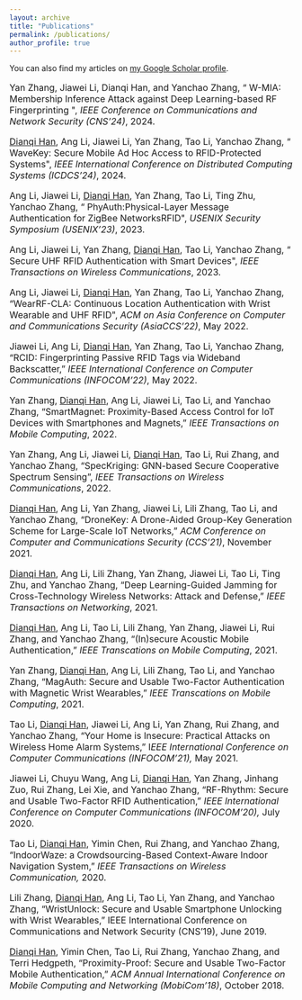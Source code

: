 ```yaml
---
layout: archive
title: "Publications"
permalink: /publications/
author_profile: true
---
```



<div class="wordwrap">You can also find my articles on <a href="{{https://scholar.google.com/citations?user=9t5M1bsAAAAJ&hl=En}}">my Google Scholar profile</a>.</div>

<p class="font_8" style="font-size:16px;"> Yan Zhang, Jiawei Li, Dianqi Han, and Yanchao Zhang, &ldquo; W-MIA: Membership Inference Attack against Deep Learning-based RF Fingerprinting &quot;, <span style="font-style:italic;">IEEE Conference on Communications and Network Security (CNS&rsquo;24)</span>, 2024. <br />  

<p class="font_8" style="font-size:16px;"> <span style="text-decoration:underline;"> Dianqi Han</span>, Ang Li, Jiawei Li, Yan Zhang, Tao Li, Yanchao Zhang, &ldquo; WaveKey: Secure Mobile Ad Hoc Access to RFID-Protected Systems&quot;, <span style="font-style:italic;">IEEE International Conference on Distributed Computing Systems (ICDCS&rsquo;24)</span>, 2024. <br />  

<p class="font_8" style="font-size:16px;"> Ang Li, Jiawei Li, <span style="text-decoration:underline;"> Dianqi Han</span>, Yan Zhang, Tao Li, Ting Zhu, Yanchao Zhang, &ldquo; PhyAuth:Physical-Layer Message Authentication for ZigBee NetworksRFID&quot;, <span style="font-style:italic;">USENIX Security Symposium (USENIX&rsquo;23)</span>, 2023. <br />  

<p class="font_8" style="font-size:16px;"> Ang Li, Jiawei Li, Yan Zhang, <span style="text-decoration:underline;"> Dianqi Han</span>, Tao Li, Yanchao Zhang, &ldquo; Secure UHF RFID Authentication with Smart Devices&quot;, <span style="font-style:italic;">IEEE Transactions on Wireless Communications</span>, 2023. <br /> 

<p class="font_8" style="font-size:16px;"> Ang Li, Jiawei Li, <span style="text-decoration:underline;">Dianqi Han</span>, Yan Zhang, Tao Li, Yanchao Zhang, &ldquo;WearRF-CLA: Continuous Location Authentication with Wrist Wearable and UHF RFID&quot;, <span style="font-style:italic;">ACM on Asia Conference on Computer and Communications Security (AsiaCCS&rsquo;22)</span>, May 2022. <br />

<p class="font_8" style="font-size:16px;"> Jiawei Li, Ang Li, <span style="text-decoration:underline;">Dianqi Han</span>, Yan Zhang, Tao Li, Yanchao Zhang, &ldquo;RCID: Fingerprinting Passive RFID Tags via Wideband Backscatter,&rdquo; <span style="font-style:italic;">IEEE International Conference on Computer Communications (INFOCOM&rsquo;22)</span>, May 2022. <br />

<p class="font_8" style="font-size:16px;"> Yan Zhang, <span style="text-decoration:underline;">Dianqi Han</span>, Ang Li, Jiawei Li, Tao Li, and Yanchao Zhang, &ldquo;SmartMagnet: Proximity-Based Access Control for IoT Devices with Smartphones and Magnets,&rdquo; <span style="font-style:italic;">IEEE Transactions on Mobile Computing</span>, 2022. <br />

<p class="font_8" style="font-size:16px;"> Yan Zhang, Ang Li, Jiawei Li, <span style="text-decoration:underline;">Dianqi Han</span>, Tao Li, Rui Zhang, and Yanchao Zhang, &ldquo;SpecKriging: GNN-based Secure Cooperative Spectrum Sensing&rdquo;, <span style="font-style:italic;">IEEE Transactions on Wireless Communications</span>, 2022. <br />

<p class="font_8" style="font-size:16px;"> <span style="text-decoration:underline;">Dianqi Han</span>, Ang Li, Yan Zhang, Jiawei Li, Lili Zhang, Tao Li, and Yanchao Zhang, &ldquo;DroneKey: A Drone-Aided Group-Key Generation Scheme for Large-Scale IoT Networks,&rdquo; <span style="font-style:italic;">ACM Conference on Computer and Communications Security (CCS&rsquo;21)</span>, November 2021. <br />

<p class="font_8" style="font-size:16px;"> <span style="text-decoration:underline;">Dianqi Han</span>, Ang Li, Lili Zhang, Yan Zhang, Jiawei Li, Tao Li, Ting Zhu, and Yanchao Zhang, &ldquo;Deep Learning-Guided Jamming for Cross-Technology Wireless Networks: Attack and Defense,&rdquo; <span style="font-style:italic;">IEEE Transactions on Networking</span>, 2021. <br />

<p class="font_8" style="font-size:16px;"> <span style="text-decoration:underline;">Dianqi Han</span>, Ang Li, Tao Li, Lili Zhang, Yan Zhang, Jiawei Li, Rui Zhang, and Yanchao Zhang, &ldquo;(In)secure Acoustic Mobile Authentication,&rdquo; <span style="font-style:italic;">IEEE Transcations on Mobile Computing</span>, 2021. <br />

<p class="font_8" style="font-size:16px;"> Yan Zhang, <span style="text-decoration:underline;">Dianqi Han</span>, Ang Li, Lili Zhang, Tao Li, and Yanchao Zhang, &ldquo;MagAuth: Secure and Usable Two-Factor Authentication with Magnetic Wrist Wearables,&rdquo; <span style="font-style:italic;">IEEE Transcations on Mobile Computing</span>, 2021. <br />

<p class="font_8" style="font-size:16px;"> Tao Li, <span style="text-decoration:underline;">Dianqi Han</span>, Jiawei Li, Ang Li, Yan Zhang, Rui Zhang, and Yanchao Zhang, &ldquo;Your Home is Insecure: Practical Attacks on Wireless Home Alarm Systems,&rdquo; I<span style="font-style:italic;">EEE International Conference on Computer Communications (INFOCOM&rsquo;21),</span> May 2021. <br />

<p class="font_8" style="font-size:16px;"> Jiawei Li, Chuyu Wang, Ang Li, <span style="text-decoration:underline;">Dianqi Han</span>, Yan Zhang, Jinhang Zuo, Rui Zhang, Lei Xie, and Yanchao Zhang, &ldquo;RF-Rhythm: Secure and Usable Two-Factor RFID Authentication,&rdquo; <span style="font-style:italic;">IEEE International Conference on Computer Communications (INFOCOM&rsquo;20),</span> July 2020. <br />

<p class="font_8" style="font-size:16px;"> Tao Li, <span style="text-decoration:underline;">Dianqi Han</span>, Yimin Chen, Rui Zhang, and Yanchao Zhang, &ldquo;IndoorWaze: a Crowdsourcing-Based Context-Aware Indoor Navigation System,&rdquo; <span style="font-style:italic;">IEEE Transactions on Wireless Communication, </span> 2020. <br />

<p class="font_8" style="font-size:16px;"> Lili Zhang, <span style="text-decoration:underline;">Dianqi Han</span>, Ang Li, Tao Li, Yan Zhang, and Yanchao Zhang, &ldquo;WristUnlock: Secure and Usable Smartphone Unlocking with Wrist Wearables,&rdquo; IEEE International Conference on Communications and Network Security (CNS&rsquo;19),  </span>  June 2019. <br />

<p class="font_8" style="font-size:16px;"> <span style="text-decoration:underline;">Dianqi Han</span>, Yimin Chen, Tao Li, Rui Zhang, Yanchao Zhang, and Terri Hedgpeth, &ldquo;Proximity-Proof: Secure and Usable Two-Factor Mobile Authentication,&rdquo; <span style="font-style:italic;">ACM Annual International Conference on Mobile Computing and Networking (MobiCom&rsquo;18)</span>, October 2018.</p>

